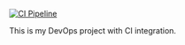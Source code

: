 [![CI Pipeline](https://github.com/RaneemAlghamdi1/devops-capstone-project/actions/workflows/ci.yml/badge.svg?event=pull_request)](https://github.com/RaneemAlghamdi1/devops-capstone-project/actions/workflows/ci.yml)

This is my DevOps project with CI integration.
